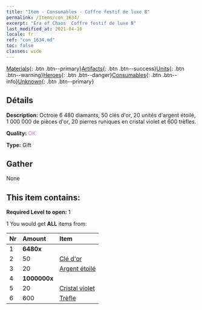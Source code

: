 ```yaml
---
title: "Item - Consumables - Coffre festif de luxe B"
permalink: /Items/con_1634/
excerpt: "Era of Chaos  Coffre festif de luxe B"
last_modified_at: 2021-04-16
locale: fr
ref: "con_1634.md"
toc: false
classes: wide
---
```

 [Materials](/fr/Items/){: .btn .btn--primary}[Artifacts](/fr/Items/Artifacts/){: .btn .btn--success}[Units](/fr/Items/Units/){: .btn .btn--warning}[Heroes](/fr/Items/Heroes/){: .btn .btn--danger}[Consumables](/fr/Items/Consumables/){: .btn .btn--info}[Unknown](/fr/Items/Unknown/){: .btn .btn--primary}

## Détails
 **Description:** Octroie 6 480 diamants, 50 clés d'or, 20 unités d'argent étoilé, 1 000 000 de pièces d'or, 20 pierres runiques en cristal violet et 600 trèfles.

 **Quality:** <span style="color: #DA70D6">OK</span>

 **Type:** Gift

## Gather

  None

## This item contains:

 **Required Level to open:** 1

 1 You would get **ALL** items  from:

  | Nr | Amount |     Item    |
  |:---|:-------|:------------|
  | 1 |  **6480x** | <i class="fas fa-gem"/> |  | 
  | 2 | 50 | [Clé d'or](/fr/Items/con_783/) |  | 
  | 3 | 20 | [Argent étoilé](/fr/Items/con_969/) |  | 
  | 4 |  **1000000x** | <i class="fas fa-coins"/> |  | 
  | 5 | 20 | [Cristal violet](/fr/Items/con_720/) |  | 
  | 6 | 600 | [Trèfle](/fr/Items/con_537/) |  | 
